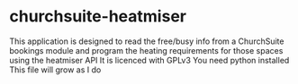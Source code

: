 # churchsuite-heatmiser
This application is designed to read the free/busy info from a ChurchSuite bookings module and program the heating requirements for those spaces using the heatmiser API
It is licenced with GPLv3
You need python installed
This file will grow as I do
